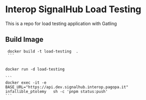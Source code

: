 # Interop SignalHub Load Testing

This is a repo for load testing application with Gatling


## Build Image

````
 docker build -t load-testing  .
 ```


docker run -d load-testing

```
docker exec -it -e BASE_URL="https://api.dev.signalhub.interop.pagopa.it"  infallible_ptolemy   sh -c 'pnpm status:push'
```